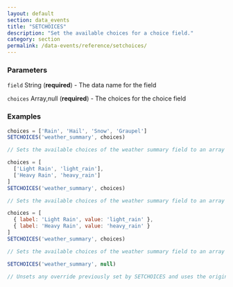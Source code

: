 ```yaml
---
layout: default
section: data_events
title: "SETCHOICES"
description: "Set the available choices for a choice field."
category: section
permalink: /data-events/reference/setchoices/
---
```


### Parameters

`field` String (__required__) - The data name for the field

`choices` Array,null (__required__) - The choices for the choice field

### Examples

```js
choices = ['Rain', 'Hail', 'Snow', 'Graupel']
SETCHOICES('weather_summary', choices)

// Sets the available choices of the weather summary field to an array of values
```


```js
choices = [
  ['Light Rain', 'light_rain'],
  ['Heavy Rain', 'heavy_rain']
]
SETCHOICES('weather_summary', choices)

// Sets the available choices of the weather summary field to an array of labels and values in [<label>, <value>] order
```


```js
choices = [
  { label: 'Light Rain', value: 'light_rain' },
  { label: 'Heavy Rain', value: 'heavy_rain' }
]
SETCHOICES('weather_summary', choices)

// Sets the available choices of the weather summary field to an array of labels and values in an object containing "label" and "value" keys
```


```js
SETCHOICES('weather_summary', null)

// Unsets any override previously set by SETCHOICES and uses the original setting from the form schema
```